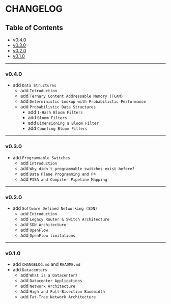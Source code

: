 <h1>CHANGELOG</h1>

<h2>Table of Contents</h2>

- [v0.4.0](#v040)
- [v0.3.0](#v030)
- [v0.2.0](#v020)
- [v0.1.0](#v010)

--------------------

### v0.4.0

- add `Data Structures`
  - add `Introduction`
  - add `Ternary Content Addressable Memory (TCAM)`
  - add `Deterministic Lookup with Probabilistic Performance`
  - add `Probabilistic Data Structures`
    - add `1-Hash Bloom Filters`
    - add `Bloom Filters`
    - add `Dimensioning a Bloom Filter`
    - add `Counting Bloom Filters`

--------------------

### v0.3.0

- add `Programmable Switches`
  - add `Introduction`
  - add `Why didn't programmable switches exist before?`
  - add `Data Plane Programming and P4`
  - add `PISA and Compiler Pipeline Mapping`

--------------------

### v0.2.0

- add `Software Defined Networking (SDN)`
  - add `Introduction`
  - add `Legacy Router & Switch Architecture`
  - add `SDN Architecture`
  - add `OpenFlow`
  - add `OpenFlow limitations`

--------------------

### v0.1.0

- add `CHANGELOG.md` and `README.md`
- add `Datacenters`
  - add `What is a Datacenter?`
  - add `Datacenter Applications`
  - add `Network Architecture`
  - add `High and Full-Bisection Bandwidth`
  - add `Fat-Tree Network Architecture`